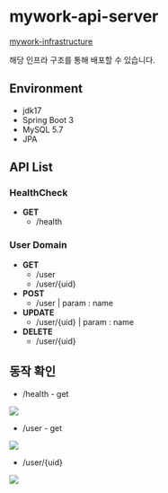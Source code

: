 # mywork-api-server

[mywork-infrastructure](https://github.com/skajd1/mywork-infrastructure)

해당 인프라 구조를 통해 배포할 수 있습니다.

## Environment
- jdk17
- Spring Boot 3
- MySQL 5.7
- JPA

## API List
### HealthCheck
- **GET**
    - /health

### User Domain
- **GET**
    - /user
    - /user/{uid}
- **POST**
    - /user | param : name
- **UPDATE**
    - /user/{uid}  | param : name
- **DELETE**
    - /user/{uid}

## 동작 확인
- /health - get

<img src = https://github.com/user-attachments/assets/cfc75afb-a07e-464e-9262-bf799b196aef>

- /user - get

<img src = https://github.com/user-attachments/assets/35a8756e-fd86-461c-a684-d9aec36146a9>

- /user/{uid}

<img src = https://github.com/user-attachments/assets/1d4535fe-40bf-416c-bc00-0a7d9a8e9a29>

